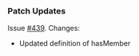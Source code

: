 ### Patch Updates
Issue [#439](https://github.com/semanticarts/gist/issues/439). Changes:
  
- Updated definition of hasMember 
